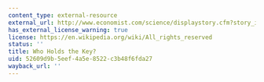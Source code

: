 ```yaml
---
content_type: external-resource
external_url: http://www.economist.com/science/displaystory.cfm?story_id=11919515
has_external_license_warning: true
license: https://en.wikipedia.org/wiki/All_rights_reserved
status: ''
title: Who Holds the Key?
uid: 52609d9b-5eef-4a5e-8522-c3b48f6fda27
wayback_url: ''
---
```

